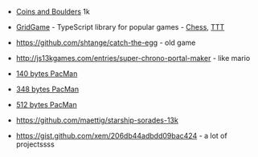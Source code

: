- [Coins and Boulders](https://js1k.com/2018-coins/demo/3096) 1k
- [GridGame](https://github.com/rhulha/GridGame) - TypeScript library for popular games - [Chess](https://stackblitz.com/edit/typescript-nanochess), [TTT](https://stackblitz.com/edit/typescript-tictactoe)
- https://github.com/shtange/catch-the-egg - old game
- http://js13kgames.com/entries/super-chrono-portal-maker - like mario
- [140 bytes PacMan](https://gist.github.com/maettig/1384306)
- [348 bytes PacMan](https://github.com/codegolf/pac-man)
- [512 bytes PacMan](https://github.com/maettig/pac-man)
- https://github.com/maettig/starship-sorades-13k


- https://gist.github.com/xem/206db44adbdd09bac424 - a lot of projectssss